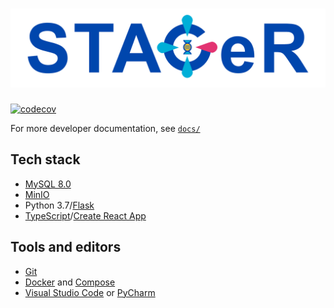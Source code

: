 # ![Stager](/react/src/assets/brand.png)

[![codecov](https://codecov.io/gh/ccmbioinfo/stager/branch/master/graph/badge.svg?token=SQT23JSX3J)](https://codecov.io/gh/ccmbioinfo/stager)

For more developer documentation, see [`docs/`](https://github.com/ccmbioinfo/stager/tree/master/docs/)

## Tech stack

- [MySQL 8.0](https://dev.mysql.com/doc/refman/8.0/en/)
- [MinIO](https://docs.min.io/)
- Python 3.7/[Flask](https://flask.palletsprojects.com/)
- [TypeScript](https://www.typescriptlang.org/docs)/[Create React App](https://create-react-app.dev/docs/getting-started/)

## Tools and editors

- [Git](https://git-scm.com/doc)
- [Docker](https://docs.docker.com/engine/install/) and [Compose](https://docs.docker.com/compose/install/)
- [Visual Studio Code](https://code.visualstudio.com/) or [PyCharm](https://www.jetbrains.com/pycharm/)
